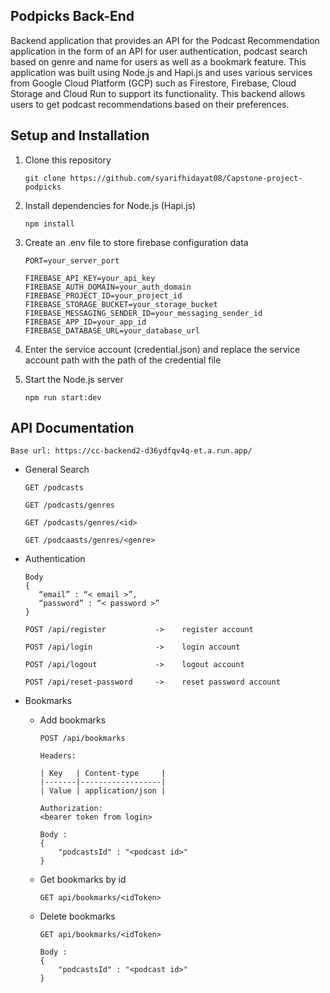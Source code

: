 ## Podpicks Back-End
Backend application that provides an API for the Podcast Recommendation application in the form of an API for user authentication, podcast search based on genre and name for users as well as a bookmark feature. This application was built using Node.js and Hapi.js and uses various services from Google Cloud Platform (GCP) such as Firestore, Firebase, Cloud Storage and Cloud Run to support its functionality. This backend allows users to get podcast recommendations based on their preferences.

## Setup and Installation
1. Clone this repository
   ```
   git clone https://github.com/syarifhidayat08/Capstone-project-podpicks
   ```
   
2. Install dependencies for Node.js (Hapi.js)
   ```
   npm install
   ```
   
3. Create an .env file to store firebase configuration data
   ```
   PORT=your_server_port
   
   FIREBASE_API_KEY=your_api_key
   FIREBASE_AUTH_DOMAIN=your_auth_domain
   FIREBASE_PROJECT_ID=your_project_id
   FIREBASE_STORAGE_BUCKET=your_storage_bucket
   FIREBASE_MESSAGING_SENDER_ID=your_messaging_sender_id
   FIREBASE_APP_ID=your_app_id
   FIREBASE_DATABASE_URL=your_database_url
   ```
   
4. Enter the service account (credential.json) and replace the service account path with the path of the credential file
   
5. Start the Node.js server
   ```
   npm run start:dev
   ```

## API Documentation
```
Base url: https://cc-backend2-d36ydfqv4q-et.a.run.app/
```

- General Search
  ```
  GET /podcasts
  ```
  ```
  GET /podcasts/genres
  ```
  ```
  GET /podcasts/genres/<id>
  ```
  ```
  GET /podcaasts/genres/<genre>
  ```

- Authentication
  ```
  Body
  {
     “email” : “< email >”,
     “password” : “< password >”
  }
  ```

  ```
  POST /api/register           ->    register account
  ```
  ```
  POST /api/login              ->    login account
  ```
  ```
  POST /api/logout             ->    logout account
  ```
  ```
  POST /api/reset-password     ->    reset password account
  ```
  
- Bookmarks
  - Add bookmarks

    ```
    POST /api/bookmarks
  
    Headers:
  
    | Key   | Content-type     | 
    |-------|------------------|
    | Value | application/json |

    Authorization:
    <bearer token from login>

    Body :
    {
        "podcastsId" : "<podcast id>"
    }
    ```

  - Get bookmarks by id
    ```
    GET api/bookmarks/<idToken>
    ```

  - Delete bookmarks
    ```
    GET api/bookmarks/<idToken>

    Body :
    {
        "podcastsId" : "<podcast id>"
    }
    ```
